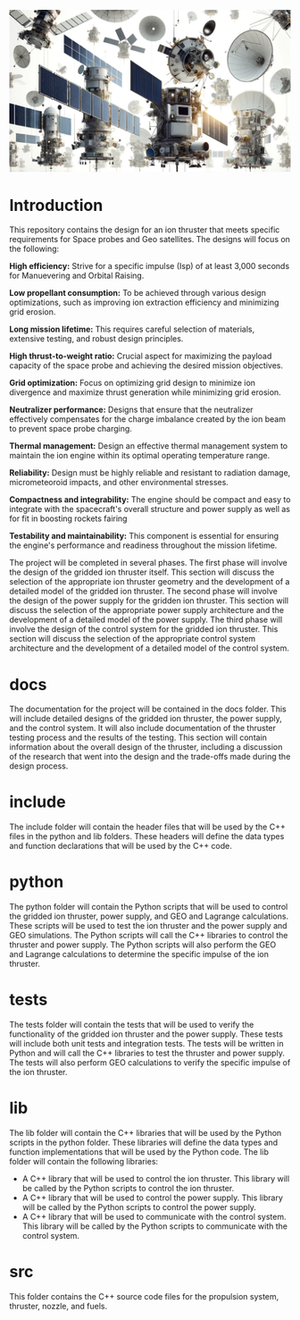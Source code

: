 ![Geosat](docs/geosats.png)


# Introduction

This repository contains the design for an ion thruster that meets specific requirements for Space probes and Geo satellites. The designs will focus on the following:

**High efficiency:** Strive for a specific impulse (Isp) of at least 3,000 seconds for Manuevering and Orbital Raising.

**Low propellant consumption:** To be achieved through various design optimizations, such as improving ion extraction efficiency and minimizing grid erosion.

**Long mission lifetime:** This requires careful selection of materials, extensive testing, and robust design principles.

**High thrust-to-weight ratio:**  Crucial aspect for maximizing the payload capacity of the space probe and achieving the desired mission objectives.

**Grid optimization:** Focus on optimizing grid design to minimize ion divergence and maximize thrust generation while minimizing grid erosion.

**Neutralizer performance:** Designs that ensure that the neutralizer effectively compensates for the charge imbalance created by the ion beam to prevent space probe charging.

**Thermal management:**  Design an effective thermal management system to maintain the ion engine within its optimal operating temperature range.

**Reliability:** Design must be highly reliable and resistant to radiation damage, micrometeoroid impacts, and other environmental stresses.

**Compactness and integrability:** The engine should be compact and easy to integrate with the spacecraft's overall structure and power supply as well as for fit in boosting rockets fairing 

**Testability and maintainability:**  This component is essential for ensuring the engine's performance and readiness throughout the mission lifetime.

The project will be completed in several phases. The first phase will involve the design of the gridded ion thruster itself. This section will discuss the selection of the appropriate ion thruster geometry and the development of a detailed model of the gridded ion thruster. The second phase will involve the design of the power supply for the gridden ion thruster. This section will discuss the selection of the appropriate power supply architecture and the development of a detailed model of the power supply. The third phase will involve the design of the control system for the gridded ion thruster. This section will discuss the selection of the appropriate control system architecture and the development of a detailed model of the control system.

# docs

The documentation for the project will be contained in the docs folder. This will include detailed designs of the gridded ion thruster, the power supply, and the control system. It will also include documentation of the thruster testing process and the results of the testing. This section will contain information about the overall design of the thruster, including a discussion of the research that went into the design and the trade-offs made during the design process.

# include

The include folder will contain the header files that will be used by the C++ files in the python and lib folders. These headers will define the data types and function declarations that will be used by the C++ code.

# python

The python folder will contain the Python scripts that will be used to control the gridded ion thruster, power supply, and GEO and Lagrange calculations. These scripts will be used to test the ion thruster and the power supply and GEO simulations. The Python scripts will call the C++ libraries to control the thruster and power supply. The Python scripts will also perform the GEO and Lagrange calculations to determine the specific impulse of the ion thruster.

# tests

The tests folder will contain the tests that will be used to verify the functionality of the gridded ion thruster and the power supply. These tests will include both unit tests and integration tests. The tests will be written in Python and will call the C++ libraries to test the thruster and power supply. The tests will also perform GEO calculations to verify the specific impulse of the ion thruster.

# lib

The lib folder will contain the C++ libraries that will be used by the Python scripts in the python folder. These libraries will define the data types and function implementations that will be used by the Python code. The lib folder will contain the following libraries:

- A C++ library that will be used to control the ion thruster. This library will be called by the Python scripts to control the ion thruster.
- A C++ library that will be used to control the power supply. This library will be called by the Python scripts to control the power supply.
- A C++ library that will be used to communicate with the control system. This library will be called by the Python scripts to communicate with the control system.

# src

This folder contains the C++ source code files for the propulsion system, thruster, nozzle, and fuels. 

